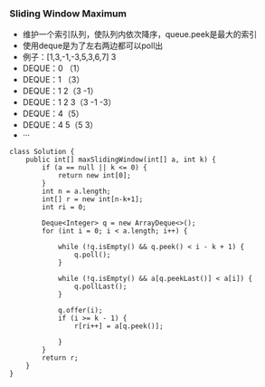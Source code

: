 ### Sliding Window Maximum
- 维护一个索引队列，使队列内依次降序，queue.peek是最大的索引 
- 使用deque是为了左右两边都可以poll出
- 例子：[1,3,-1,-3,5,3,6,7]   3
- DEQUE：0 （1）
- DEQUE：1 （3）
- DEQUE：1 2（3 -1）
- DEQUE：1 2 3（3 -1 -3）
- DEQUE：4（5）
- DEQUE：4 5（5 3）
- ···
```
class Solution {
    public int[] maxSlidingWindow(int[] a, int k) {		
		if (a == null || k <= 0) {
			return new int[0];
		}
		int n = a.length;
		int[] r = new int[n-k+1];
		int ri = 0;
        
		Deque<Integer> q = new ArrayDeque<>();
		for (int i = 0; i < a.length; i++) {
      
			while (!q.isEmpty() && q.peek() < i - k + 1) {
                q.poll();
			}
            
			while (!q.isEmpty() && a[q.peekLast()] < a[i]) {
                q.pollLast();
			}
            
			q.offer(i);
			if (i >= k - 1) {
				r[ri++] = a[q.peek()];
                
			}
		}
		return r;
	}
}
```
